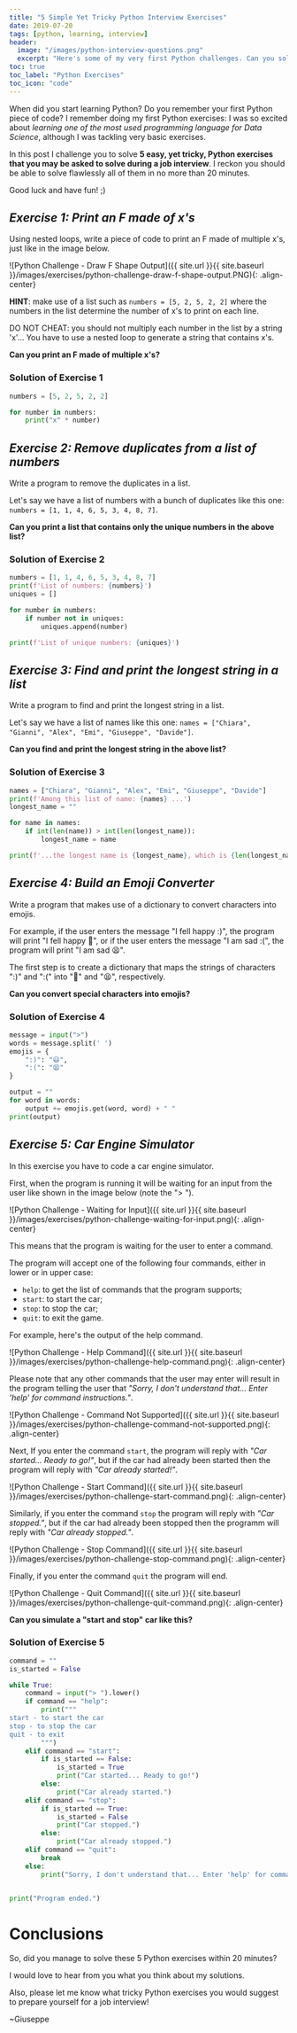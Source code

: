 ```yaml
---
title: "5 Simple Yet Tricky Python Interview Exercises"
date: 2019-07-20
tags: [python, learning, interview]
header:
  image: "/images/python-interview-questions.png"
  excerpt: "Here's some of my very first Python challenges. Can you solve these 5 python interview exercises in no more than 20 minutes?"
toc: true
toc_label: "Python Exercises"
toc_icon: "code"
---
```


When did you start learning Python? Do you remember your first Python piece of code? I remember doing my first Python exercises: I was so excited about *learning one of the most used programming language for Data Science*, although I was tackling very basic exercises.

In this post I challenge you to solve **5 easy, yet tricky, Python exercises that you may be asked to solve during a job interview**. I reckon you should be able to solve flawlessly all of them in no more than 20 minutes.

Good luck and have fun! ;)


## *Exercise 1: Print an F made of x's*

Using nested loops, write a piece of code to print an F made of multiple x's, just like in the image below.

![Python Challenge - Draw F Shape Output]({{ site.url }}{{ site.baseurl }}/images/exercises/python-challenge-draw-f-shape-output.PNG){: .align-center}

**HINT**: make use of a list such as `numbers = [5, 2, 5, 2, 2]` where the numbers in the list determine the number of x's to print on each line.

DO NOT CHEAT: you should not multiply each number in the list by a string 'x'... You have to use a nested loop to generate a string that contains x's.

**Can you print an F made of multiple x's?**

### Solution of Exercise 1

```python
numbers = [5, 2, 5, 2, 2]

for number in numbers:
    print("x" * number)
```



## *Exercise 2: Remove duplicates from a list of numbers*

Write a program to remove the duplicates in a list.

Let's say we have a list of numbers with a bunch of duplicates like this one: `numbers = [1, 1, 4, 6, 5, 3, 4, 8, 7]`.

**Can you print a list that contains only the unique numbers in the above list?**

### Solution of Exercise 2

```python
numbers = [1, 1, 4, 6, 5, 3, 4, 8, 7]
print(f'List of numbers: {numbers}')
uniques = []

for number in numbers:
    if number not in uniques:
        uniques.append(number)

print(f'List of unique numbers: {uniques}')
```



## *Exercise 3: Find and print the longest string in a list*

Write a program to find and print the longest string in a list.

Let's say we have a list of names like this one: `names = ["Chiara", "Gianni", "Alex", "Emi", "Giuseppe", "Davide"]`.

**Can you find and print the longest string in the above list?**

### Solution of Exercise 3

```python
names = ["Chiara", "Gianni", "Alex", "Emi", "Giuseppe", "Davide"]
print(f'Among this list of name: {names} ...')
longest_name = ""

for name in names:
    if int(len(name)) > int(len(longest_name)):
        longest_name = name

print(f'...the longest name is {longest_name}, which is {len(longest_name)}-character long')
```



## *Exercise 4: Build an Emoji Converter*

Write a program that makes use of a dictionary to convert characters into emojis.

For example, if the user enters the message "I fell happy :)", the program will print "I fell happy 🙂", or if the user enters the message "I am sad :(", the program will print "I am sad 😫".

The first step is to create a dictionary that maps the strings of characters ":)" and ":(" into "🙂" and "😫", respectively.

**Can you convert special characters into emojis?**

### Solution of Exercise 4

```python
message = input(">")
words = message.split(' ')
emojis = {
    ":)": "😃",
    ":(": "😫"
}

output = ""
for word in words:
    output += emojis.get(word, word) + " "
print(output)
```



## *Exercise 5: Car Engine Simulator*

In this exercise you have to code a car engine simulator.

First, when the program is running it will be waiting for an input from the user like shown in the image below (note the "> ").

![Python Challenge - Waiting for Input]({{ site.url }}{{ site.baseurl }}/images/exercises/python-challenge-waiting-for-input.png){: .align-center}

This means that the program is waiting for the user to enter a command.

The program will accept one of the following four commands, either in lower or in upper case:
+ `help`: to get the list of commands that the program supports;
+ `start`: to start the car;
+ `stop`: to stop the car;
+ `quit`: to exit the game.

For example, here's the output of the help command.

![Python Challenge - Help Command]({{ site.url }}{{ site.baseurl }}/images/exercises/python-challenge-help-command.png){: .align-center}

Please note that any other commands that the user may enter will result in the program telling the user that *"Sorry, I don't understand that... Enter 'help' for command instructions."*.

![Python Challenge - Command Not Supported]({{ site.url }}{{ site.baseurl }}/images/exercises/python-challenge-command-not-supported.png){: .align-center}

Next, If you enter the command `start`, the program will reply with *"Car started... Ready to go!"*, but if the car had already been started then the program will reply with *"Car already started!"*.

![Python Challenge - Start Command]({{ site.url }}{{ site.baseurl }}/images/exercises/python-challenge-start-command.png){: .align-center}

Similarly, if you enter the command `stop` the program will reply with *"Car stopped."*, but if the car had already been stopped then the programm will reply with *"Car already stopped."*.

![Python Challenge - Stop Command]({{ site.url }}{{ site.baseurl }}/images/exercises/python-challenge-stop-command.png){: .align-center}

Finally, if you enter the command `quit` the program will end.

![Python Challenge - Quit Command]({{ site.url }}{{ site.baseurl }}/images/exercises/python-challenge-quit-command.png){: .align-center}

**Can you simulate a "start and stop" car like this?**

### Solution of Exercise 5

```python
command = ""
is_started = False

while True:
    command = input("> ").lower()
    if command == "help":
        print("""
start - to start the car
stop - to stop the car
quit - to exit
        """)
    elif command == "start":
        if is_started == False:
            is_started = True
            print("Car started... Ready to go!")
        else:
            print("Car already started.")
    elif command == "stop":
        if is_started == True:
            is_started = False
            print("Car stopped.")
        else:
            print("Car already stopped.")
    elif command == "quit":
        break
    else:
        print("Sorry, I don't understand that... Enter 'help' for command instructions.")


print("Program ended.")
```



# Conclusions

So, did you manage to solve these 5 Python exercises within 20 minutes?

I would love to hear from you what you think about my solutions.

Also, please let me know what tricky Python exercises you would suggest to prepare yourself for a job interview!

~Giuseppe
